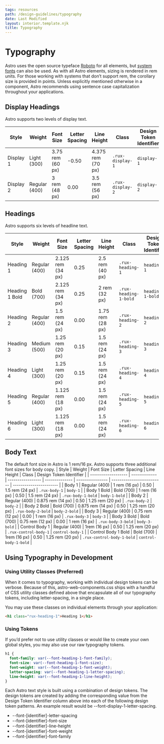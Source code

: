 ```yaml
---
tags: resources
path: /design-guidelines/typography
date: Last Modified
layout: interior.template.njk
title: Typography
---
```


# Typography

Astro uses the open source typeface [Roboto](https://fonts.google.com/specimen/Roboto?query=roboto&sidebar.open=true&selection.family=Roboto:ital,wght@0,100;0,300;0,400;0,500;0,700;1,100;1,300;1,400;1,500;1,700) for all elements, but [system fonts](https://drafts.csswg.org/css-fonts-4/#system-ui-def) can also be used. As with all Astro elements, sizing is rendered in rem units. For those working with systems that don’t support rem, the corollary size is provided in points. Unless explicitly mentioned otherwise in a component, Astro recommends using sentence case capitalization throughout your applications.

## Display Headings

Astro supports two levels of display text.

| Style     | Weight        | Font Size        | Letter Spacing | Line Height       | Class            | Design Token Identifier |
| --------- | ------------- | ---------------- | -------------- | ----------------- | ---------------- | ----------------------- |
| Display 1 | Light (300)   | 3.75 rem (60 px) | -0.50          | 4.375 rem (70 px) | `.rux-display-1` | `display-1`             |
| Display 2 | Regular (400) | 3 rem (48 px)    | 0.00           | 3.5 rem (56 px)   | `.rux-display-2` | `display-2`             |

## Headings

Astro supports six levels of headline text.

| Style          | Weight        | Font Size         | Letter Spacing | Line Height      | Class                 | Design Token Identifier |
| -------------- | ------------- | ----------------- | -------------- | ---------------- | --------------------- | ----------------------- |
| Heading 1      | Regular (400) | 2.125 rem (34 px) | 0.25           | 2.5 rem (40 px)  | `.rux-heading-1`      | `heading-1`             |
| Heading 1 Bold | Bold (700)    | 2.125 rem (34 px) | 0.25           | 2 rem (32 px)    | `.rux-heading-1-bold` | `heading-1-bold`        |
| Heading 2      | Regular (400) | 1.5 rem (24 px)   | 0.00           | 1.75 rem (28 px) | `.rux-heading-2`      | `heading-2`             |
| Heading 3      | Medium (500)  | 1.25 rem (20 px)  | 0.15           | 1.5 rem (24 px)  | `.rux-heading-3`      | `heading-3`             |
| Heading 4      | Light (300)   | 1.25 rem (20 px)  | 0.15           | 1.5 rem (24 px)  | `.rux-heading-4`      | `heading-4`             |
| Heading 5      | Regular (400) | 1.125 rem (18 px) | 0.00           | 1.5 rem (24 px)  | `.rux-heading-5`      | `heading-5`             |
| Heading 6      | Light (300)   | 1.125 rem (18 px) | 0.00           | 1.5 rem (24 px)  | `.rux-heading-6`      | `heading-6`             |

## Body Text

The default font size in Astro is 1 rem/16 px. Astro supports three additional font sizes for body copy.
| Style | Weight | Font Size | Letter Spacing | Line Height | Class | Design Token Identifier |
| ------------------- | ------------- | ----------------- | -------------- | ---------------- | -------------------------- | ----------------------- |
| Body 1 | Regular (400) | 1 rem (16 px) | 0.50 | 1.5 rem (24 px) | `.rux-body-1` | `body-1` |
| Body 1 Bold | Bold (700) | 1 rem (16 px) | 0.50 | 1.5 rem (24 px) | `.rux-body-1-bold` | `body-1-bold` |
| Body 2 | Regular (400) | 0.875 rem (14 px) | 0.50 | 1.25 rem (20 px) | `.rux-body-2` | `body-2` |
| Body 2 Bold | Bold (700) | 0.875 rem (14 px) | 0.50 | 1.25 rem (20 px) | `.rux-body-2-bold` | `body-2-bold` |
| Body 3 | Regular (400) | 0.75 rem (12 px) | 0.00 | 1 rem (16 px) | `.rux-body-3` | `body-3` |
| Body 3 Bold | Bold (700) | 0.75 rem (12 px) | 0.00 | 1 rem (16 px) | `.rux-body-3-bold` | `body-3-bold` |
| Control Body 1 | Regular (400) | 1rem (16 px) | 0.50 | 1.25 rem (20 px) | `.rux-control-body-1` | `control-body-1` |
| Control Body 1 Bold | Bold (700) | 1rem (16 px) | 0.50 | 1.25 rem (20 px) | `.rux-control-body-1-bold` | `control-body-1-bold` |

## Using Typography in Development

### Using Utility Classes (Preferred)

When it comes to typography, working with individual design tokens can be verbose. Because of this, astro-web-components.css ships with a handful of CSS utility classes defined above that encapsulate all of our typography tokens, including letter-spacing, in a single place.

You may use these classes on individual elements through your application:

```html
<h1 class="rux-heading-1">Heading 1</h1>
```

### Using Tokens

If you’d prefer not to use utility classes or would like to create your own global styles, you may also use our raw typography tokens.

```css
h1 {
  font-family: var(--font-heading-1-font-family);
  font-size: var(--font-heading-1-font-size);
  font-weight: var(--font-heading-1-font-weight);
  letter-spacing: var(--font-heading-1-letter-spacing);
  line-height: var(--font-heading-1-line-height);
}
```

Each Astro text style is built using a combination of design tokens. The design tokens are created by adding the corresponding value from the Design Token Identifier column above into each of the following design token patterns. An example result would be --font-display-1-letter-spacing.

- --font-[identifier]-letter-spacing
- --font-[identifier]-font-size
- --font-[identifier]-line-height
- --font-[identifier]-font-weight
- --font-[identifier]-font-family
